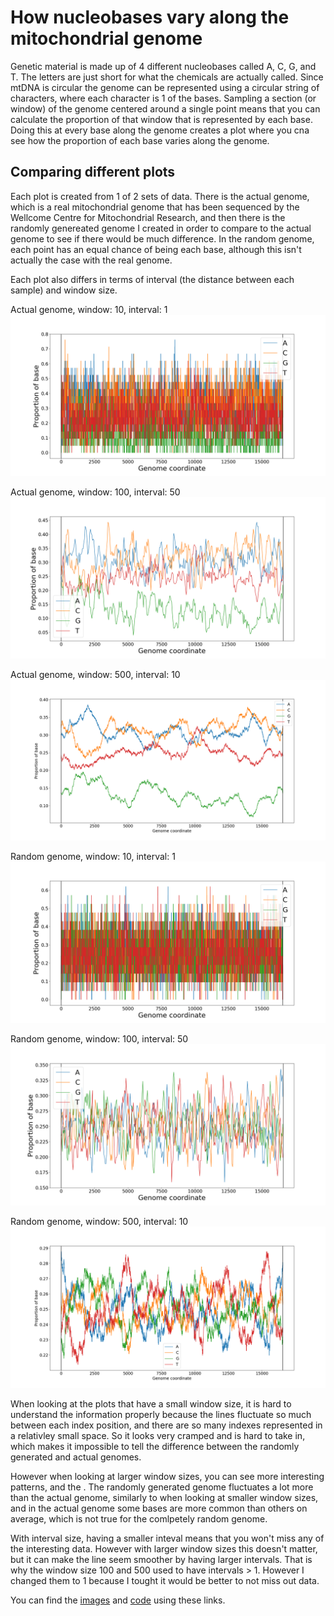 # How nucleobases vary along the mitochondrial genome
Genetic material is made up of 4 different nucleobases called A, C, G, and T. The letters are just short for what the chemicals are actually called. Since mtDNA is circular the genome can be represented using a circular string of characters, where each character is 1 of the bases. Sampling a section (or window) of the genome centered around a single point means that you can calculate the proportion of that window that is represented by each base. Doing this at every base along the genome creates a plot where you cna see how the proportion of each base varies along the genome.

## Comparing different plots
Each plot is created from 1 of 2 sets of data. There is the actual genome, which is a real mitochondrial genome that has been sequenced by the Wellcome Centre for Mitochondrial Research, and then there is the randomly genereated genome I created in order to compare to the actual genome to see if there would be much difference. In the random genome, each point has an equal chance of being each base, although this isn't actually the case with the real genome.

Each plot also differs in terms of interval (the distance between each sample) and window size.

Actual genome, window: 10, interval: 1
<img src="../images/base_plots/genome_10_1.png" alt="genome plot">

Actual genome, window: 100, interval: 50
<img src="../images/base_plots/genome_100_50.png" alt="genome plot">

Actual genome, window: 500, interval: 10
<img src="../images/base_plots/genome_500_10.png" alt="genome plot">

Random genome, window: 10, interval: 1
<img src="../images/base_plots/genome_random_10_1.png" alt="genome plot">

Random genome, window: 100, interval: 50
<img src="../images/base_plots/genome_random_100_50.png" alt="genome plot">

Random genome, window: 500, interval: 10
<img src="../images/base_plots/genome_random_500_10.png" alt="genome plot">

When looking at the plots that have a small window size, it is hard to understand the information properly because the lines fluctuate so much between each index position, and there are so many indexes represented in a relativley small space. So it looks very cramped and is hard to take in, which makes it impossible to tell the difference between the randomly generated and actual genomes.

However when looking at larger window sizes, you can see more interesting patterns, and the . The randomly generated genome fluctuates a lot more than the actual genome, similarly to when looking at smaller window sizes, and in the actual genome some bases are more common than others on average, which is not true for the comlpetely random genome.

With interval size, having a smaller inteval means that you won't miss any of the interesting data. However with larger window sizes this doesn't matter, but it can make the line seem smoother by having larger intervals. That is why the window size 100 and 500 used to have intervals > 1. However I changed them to 1 because I tought it would be better to not miss out data.

You can find the [images](../images) and [code](../code) using these links.
